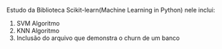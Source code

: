 Estudo da Biblioteca Scikit-learn(Machine Learning in Python) nele inclui: 
  1. SVM Algoritmo
  2. KNN Algoritmo
  3. Inclusão do arquivo que demonstra o churn de um banco
